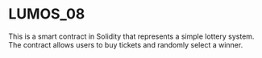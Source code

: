 # LUMOS_08

This is a smart contract in Solidity that represents a simple lottery system. <br>
The contract allows users to buy tickets and randomly select a winner.
